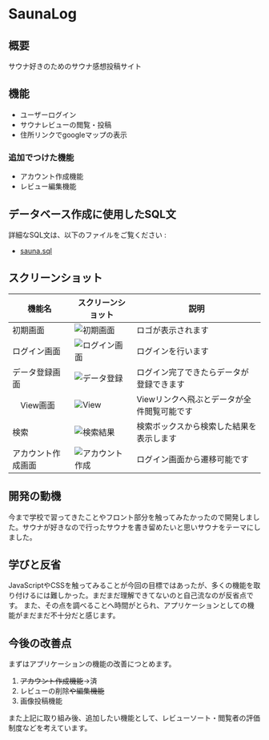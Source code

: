 # SaunaLog

## 概要
サウナ好きのためのサウナ感想投稿サイト

## 機能
- ユーザーログイン
- サウナレビューの閲覧・投稿
- 住所リンクでgoogleマップの表示

### 追加でつけた機能
- アカウント作成機能
- レビュー編集機能

## データベース作成に使用したSQL文
 詳細なSQL文は、以下のファイルをご覧ください :
 - [sauna.sql](sauna.sql)

## スクリーンショット

|   機能名      | スクリーンショット                             | 説明                   |
|-------------|----------------------------------------------|------------------------|
|  初期画面  |![初期画面](https://github.com/user-attachments/assets/77b76da0-c502-4401-88a7-d107a2b8dd8c)| ロゴが表示されます |
|  ログイン画面  | ![ログイン画面](https://github.com/user-attachments/assets/e49e98ba-53ca-4d73-ac94-6d3c7d89e3b2) | ログインを行います |
|  データ登録画面  |![データ登録](https://github.com/user-attachments/assets/04937313-4e71-4572-a046-3dfceed5355d) | ログイン完了できたらデータが登録できます |
| 　View画面  | ![View](https://github.com/user-attachments/assets/d6f87bd9-accd-4566-990d-2e7f2bf18d6f)　| Viewリンクへ飛ぶとデータが全件閲覧可能です |
|  検索  | ![検索結果](https://github.com/user-attachments/assets/68a0c4eb-a63b-43a4-9bc4-7e8308ea6c0e) | 検索ボックスから検索した結果を表示します |
| アカウント作成画面 | ![アカウント作成](https://github.com/user-attachments/assets/3229449e-f213-4c88-9081-b73d43d09a1f) | ログイン画面から遷移可能です |

## 開発の動機
今まで学校で習ってきたことやフロント部分を触ってみたかったので開発しました。サウナが好きなので行ったサウナを書き留めたいと思いサウナをテーマにしました。

## 学びと反省
JavaScriptやCSSを触ってみることが今回の目標ではあったが、多くの機能を取り付けるには難しかった。まだまだ理解できてないのと自己流なのが反省点です。
また、その点を調べることへ時間がとられ、アプリケーションとしての機能がまだまだ不十分だと感じます。

## 今後の改善点
 まずはアプリケーションの機能の改善につとめます。
 1. ~~アカウント作成機能~~→済
 2. レビューの削除~~や編集機能~~
 3. 画像投稿機能

また上記に取り組み後、追加したい機能として、レビューソート・閲覧者の評価制度などを考えています。
 


